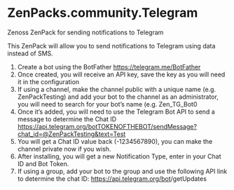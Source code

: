 # ZenPacks.community.Telegram
Zenoss ZenPack for sending notifications to Telegram

This ZenPack will allow you to send notifications to Telegram using data instead of SMS.

1.	 Create a bot using the BotFather https://telegram.me/BotFather
2.	Once created, you will receive an API key, save the key as you will need it in the configuration
3.	If using a channel, make the channel public with a unique name (e.g. ZenPackTesting) and add your bot to the channel as an administrator, you will need to search for your bot’s name (e.g. Zen_TG_Bot0
4.	Once it’s added, you will need to use the Telegram Bot API to send a message to determine the Chat ID https://api.telegram.org/botTOKENOFTHEBOT/sendMessage?chat_id=@ZenPackTesting&text=Test
5.	You will get a Chat ID value back (-1234567890), you can make the channel private now if you wish.
6.	After installing, you will get a new Notification Type, enter in your Chat ID and Bot Token.
7.	If using a group, add your bot to the group and use the following API link to determine the chat ID:
https://api.telegram.org/bot<YourBOTToken>/getUpdates

